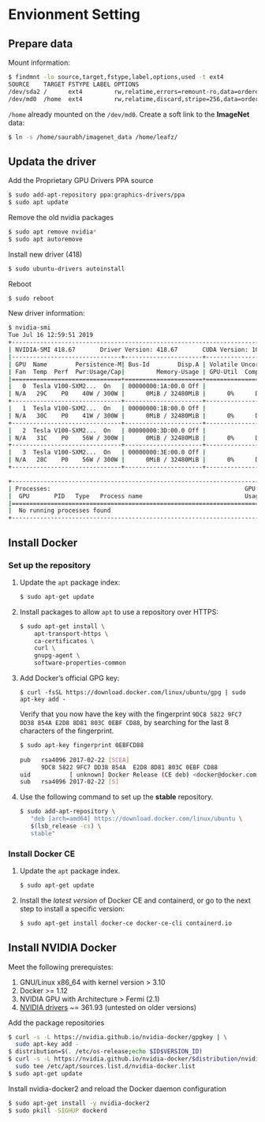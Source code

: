 

# Envionment Setting


## Prepare data

Mount information:

```bash
$ findmnt -lo source,target,fstype,label,options,used -t ext4
SOURCE    TARGET FSTYPE LABEL OPTIONS                                      USED
/dev/sda2 /      ext4         rw,relatime,errors=remount-ro,data=ordered  33.8G
/dev/md0  /home  ext4         rw,relatime,discard,stripe=256,data=ordered  1.1T
```

`/home` already mounted on the `/dev/md0`. Create a soft link to the **ImageNet** data:

```bash
$ ln -s /home/saurabh/imagenet_data /home/leafz/
```

## Updata the driver

Add the Proprietary GPU Drivers PPA source

```bash
$ sudo add-apt-repository ppa:graphics-drivers/ppa
$ sudo apt update
```

Remove the old nvidia packages
```bash
$ sudo apt remove nvidia*
$ sudo apt autoremove
```

Install new driver (418)
```bash
$ sudo ubuntu-drivers autoinstall
```

Reboot
```bash
$ sudo reboot
```

New driver information:

```bash
$ nvidia-smi
Tue Jul 16 12:59:51 2019
+-----------------------------------------------------------------------------+
| NVIDIA-SMI 418.67       Driver Version: 418.67       CUDA Version: 10.1     |
|-------------------------------+----------------------+----------------------+
| GPU  Name        Persistence-M| Bus-Id        Disp.A | Volatile Uncorr. ECC |
| Fan  Temp  Perf  Pwr:Usage/Cap|         Memory-Usage | GPU-Util  Compute M. |
|===============================+======================+======================|
|   0  Tesla V100-SXM2...  On   | 00000000:1A:00.0 Off |                    0 |
| N/A   29C    P0    40W / 300W |      0MiB / 32480MiB |      0%      Default |
+-------------------------------+----------------------+----------------------+
|   1  Tesla V100-SXM2...  On   | 00000000:1B:00.0 Off |                    0 |
| N/A   30C    P0    41W / 300W |      0MiB / 32480MiB |      0%      Default |
+-------------------------------+----------------------+----------------------+
|   2  Tesla V100-SXM2...  On   | 00000000:3D:00.0 Off |                    0 |
| N/A   31C    P0    56W / 300W |      0MiB / 32480MiB |      0%      Default |
+-------------------------------+----------------------+----------------------+
|   3  Tesla V100-SXM2...  On   | 00000000:3E:00.0 Off |                    0 |
| N/A   28C    P0    56W / 300W |      0MiB / 32480MiB |      0%      Default |
+-------------------------------+----------------------+----------------------+

+-----------------------------------------------------------------------------+
| Processes:                                                       GPU Memory |
|  GPU       PID   Type   Process name                             Usage      |
|=============================================================================|
|  No running processes found                                                 |
+-----------------------------------------------------------------------------+
```

## Install Docker

### Set up the repository

1. Update the `apt` package index:

   ```bash
   $ sudo apt-get update
   ```

2. Install packages to allow `apt` to use a repository over HTTPS:

   ```bash
   $ sudo apt-get install \
       apt-transport-https \
       ca-certificates \
       curl \
       gnupg-agent \
       software-properties-common
   ```

3. Add Docker’s official GPG key:
   ```
   $ curl -fsSL https://download.docker.com/linux/ubuntu/gpg | sudo apt-key add -
   ```

   Verify that you now have the key with the fingerprint `9DC8 5822 9FC7 DD38 854A E2D8 8D81 803C 0EBF CD88`, by searching for the last 8 characters of the fingerprint.

   ```bash
   $ sudo apt-key fingerprint 0EBFCD88
       
   pub   rsa4096 2017-02-22 [SCEA]
         9DC8 5822 9FC7 DD38 854A  E2D8 8D81 803C 0EBF CD88
   uid           [ unknown] Docker Release (CE deb) <docker@docker.com>
   sub   rsa4096 2017-02-22 [S]
   ```

4. Use the following command to set up the **stable** repository.

   ```bash
   $ sudo add-apt-repository \
      "deb [arch=amd64] https://download.docker.com/linux/ubuntu \
      $(lsb_release -cs) \
      stable"
   ```

### Install Docker CE

1. Update the `apt` package index.

   ```bash
   $ sudo apt-get update
   ```

2. Install the *latest version* of Docker CE and containerd, or go to the next step to install a specific version:

   ```bash
   $ sudo apt-get install docker-ce docker-ce-cli containerd.io
   ```

## Install NVIDIA Docker

Meet the following prerequistes:

1. GNU/Linux x86_64 with kernel version > 3.10
2. Docker >= 1.12
3. NVIDIA GPU with Architecture > Fermi (2.1)
4. [NVIDIA drivers](http://www.nvidia.com/object/unix.html) ~= 361.93 (untested on older versions)

Add the package repositories

```bash
$ curl -s -L https://nvidia.github.io/nvidia-docker/gpgkey | \
  sudo apt-key add -
$ distribution=$(. /etc/os-release;echo $ID$VERSION_ID)
$ curl -s -L https://nvidia.github.io/nvidia-docker/$distribution/nvidia-docker.list | \
  sudo tee /etc/apt/sources.list.d/nvidia-docker.list
$ sudo apt-get update
```

Install nvidia-docker2 and reload the Docker daemon configuration

```bash
$ sudo apt-get install -y nvidia-docker2
$ sudo pkill -SIGHUP dockerd
```


